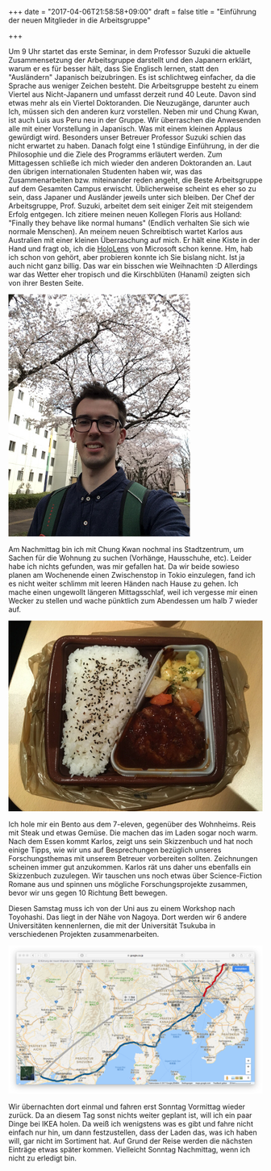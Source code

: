+++
date = "2017-04-06T21:58:58+09:00"
draft = false
title = "Einführung der neuen Mitglieder in die Arbeitsgruppe"

+++

Um 9 Uhr startet das erste Seminar, in dem Professor Suzuki die aktuelle
Zusammensetzung der Arbeitsgruppe darstellt und den Japanern erklärt, warum er
es für besser hält, dass Sie Englisch lernen, statt den "Ausländern" Japanisch
beizubringen. Es ist schlichtweg einfacher, da die Sprache aus weniger Zeichen
besteht. Die Arbeitsgruppe besteht zu einem Viertel aus Nicht-Japanern und
umfasst derzeit rund 40 Leute. Davon sind etwas mehr als ein Viertel Doktoranden.
Die Neuzugänge, darunter auch Ich, müssen sich den anderen kurz vorstellen.
Neben mir und Chung Kwan, ist auch Luis aus Peru neu in der Gruppe. Wir
überraschen die Anwesenden alle mit einer Vorstellung in Japanisch. Was mit
einem kleinen Applaus gewürdigt wird. Besonders unser Betreuer Professor Suzuki
schien das nicht erwartet zu haben. Danach folgt eine 1 stündige Einführung, in
der die Philosophie und die Ziele des Programms erläutert werden. Zum
Mittagessen schließe ich mich wieder den anderen Doktoranden an. Laut den
übrigen internationalen Studenten haben wir, was das Zusammenarbeiten bzw.
miteinander reden angeht, die Beste Arbeitsgruppe auf dem Gesamten Campus
erwischt. Üblicherweise scheint es eher so zu sein, dass Japaner
und Ausländer jeweils unter sich bleiben. Der Chef der Arbeitsgruppe,
Prof. Suzuki, arbeitet dem seit einiger Zeit mit steigendem Erfolg entgegen. Ich
zitiere meinen neuen Kollegen Floris aus Holland: "Finally they behave like
normal humans" (Endlich verhalten Sie sich wie normale Menschen).
An meinem neuen Schreibtisch wartet Karlos aus Australien mit einer kleinen
Überraschung auf mich. Er hält eine Kiste in der Hand und fragt ob, ich die
[HoloLens] von Microsoft schon kenne. Hm, hab ich schon von gehört, aber
probieren konnte ich Sie bislang nicht. Ist ja auch nicht ganz billig.
Das war ein bisschen wie Weihnachten :D Allerdings war das Wetter eher tropisch
und die Kirschblüten (Hanami) zeigten sich von ihrer Besten Seite.

![Hanami](/img/first_of_meeting/hanami.jpg)

Am Nachmittag bin ich mit Chung Kwan nochmal ins Stadtzentrum, um Sachen für die
Wohnung zu suchen (Vorhänge, Hausschuhe, etc). Leider habe ich nichts gefunden,
was mir gefallen hat. Da wir beide sowieso planen am Wochenende einen
Zwischenstop in Tokio einzulegen, fand ich es nicht weiter schlimm mit leeren
Händen nach Hause zu gehen. Ich mache einen ungewollt längeren Mittagsschlaf,
weil ich vergesse mir einen Wecker zu stellen und wache pünktlich zum Abendessen
um halb 7 wieder auf.

![Bento](/img/first_of_meeting/bento.jpg)

Ich hole mir ein Bento aus dem 7-eleven, gegenüber des Wohnheims. Reis mit Steak
und etwas Gemüse. Die machen das im Laden sogar noch warm. Nach dem Essen kommt
Karlos, zeigt uns sein Skizzenbuch und hat noch einige Tipps, wie wir uns auf
Besprechungen bezüglich unseres Forschungsthemas mit unserem Betreuer
vorbereiten sollten. Zeichnungen scheinen immer gut anzukommen. Karlos rät uns
daher uns ebenfalls ein Skizzenbuch zuzulegen. Wir tauschen uns noch etwas über
Science-Fiction Romane aus und spinnen uns mögliche Forschungsprojekte zusammen,
bevor wir uns gegen 10 Richtung Bett bewegen.


Diesen Samstag muss ich von der Uni aus zu einem Workshop nach Toyohashi. Das
liegt in der Nähe von Nagoya. Dort werden wir 6 andere Universitäten
kennenlernen, die mit der Universität Tsukuba in verschiedenen Projekten
zusammenarbeiten.

![Bento](/img/first_of_meeting/toyohashi.png)

Wir übernachten dort einmal und fahren erst Sonntag Vormittag wieder zurück.
Da an diesem Tag sonst nichts weiter geplant ist, will ich ein paar Dinge bei
IKEA holen. Da weiß ich wenigstens was es gibt und fahre nicht einfach nur hin,
um dann festzustellen, dass der Laden das, was ich haben will, gar nicht im
Sortiment hat. Auf Grund der Reise werden die nächsten Einträge etwas später
kommen. Vielleicht Sonntag Nachmittag, wenn ich nicht zu erledigt bin.

<!-- Links: -->
[HoloLens]: https://www.microsoft.com/microsoft-hololens/en-us
